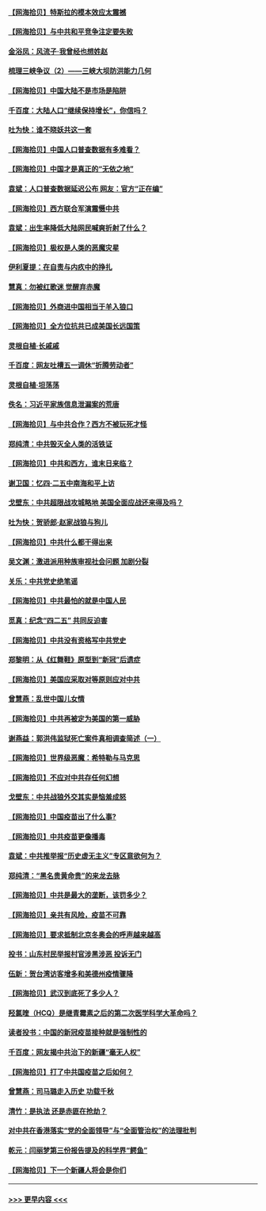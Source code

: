 #### [【网海拾贝】特斯拉的模本效应太震撼](../pages/nsc993/n12925626.md?t=05060952) 
#### [【网海拾贝】与中共和平竞争注定要失败](../pages/nsc993/n12923326.md?t=05060952) 
#### [金浴凤：风流子‧我曾经也想姓赵](../pages/nsc993/n12920911.md?t=05060952) 
#### [梳理三峡争议（2）——三峡大坝防洪能力几何](../pages/nsc993/n12920173.md?t=05060952) 
#### [【网海拾贝】中国大陆不是市场是陷阱](../pages/nsc993/n12920143.md?t=05060952) 
#### [千百度：大陆人口“继续保持增长”，你信吗？](../pages/nsc993/n12918946.md?t=05060952) 
#### [吐为快：谁不晓妖共这一套](../pages/nsc993/n12918941.md?t=05060952) 
#### [【网海拾贝】中国人口普查数据有多难看？](../pages/nsc993/n12917822.md?t=05060952) 
#### [【网海拾贝】中国才是真正的“无依之地”](../pages/nsc993/n12915845.md?t=05060952) 
#### [袁斌：人口普查数据延迟公布 网友：官方“正在编”](../pages/nsc993/n12915748.md?t=05060952) 
#### [【网海拾贝】西方联合军演震慑中共](../pages/nsc993/n12913466.md?t=05060952) 
#### [袁斌：出生率降低大陆网民喊爽折射了什么？](../pages/nsc993/n12913365.md?t=05060952) 
#### [【网海拾贝】极权是人类的恶魔灾星](../pages/nsc993/n12910697.md?t=05060952) 
#### [伊利夏提：在自责与内疚中的挣扎](../pages/nsc993/n12910493.md?t=05060952) 
#### [慧真：勿被红歌迷 觉醒弃赤魔](../pages/nsc993/n12910485.md?t=05060952) 
#### [【网海拾贝】外商进中国相当于羊入狼口](../pages/nsc993/n12908274.md?t=05060952) 
#### [【网海拾贝】全方位抗共已成美国长远国策](../pages/nsc993/n12906878.md?t=05060952) 
#### [灵根自植‧长戚戚](../pages/nsc993/n12905585.md?t=05060952) 
#### [千百度：网友吐槽五一调休“折腾劳动者”](../pages/nsc993/n12905934.md?t=05060952) 
#### [灵根自植‧坦荡荡](../pages/nsc993/n12905562.md?t=05060952) 
#### [佚名：习近平家族信息泄漏案的荒唐](../pages/nsc993/n12904705.md?t=05060952) 
#### [【网海拾贝】与中共合作？西方不被玩死才怪](../pages/nsc993/n12903873.md?t=05060952) 
#### [郑纯清：中共毁灭全人类的活铁证](../pages/nsc993/n12903785.md?t=05060952) 
#### [【网海拾贝】中共和西方，谁末日来临？](../pages/nsc993/n12903482.md?t=05060952) 
#### [谢卫国：忆四‧二五中南海和平上访](../pages/nsc993/n12902192.md?t=05060952) 
#### [戈壁东：中共超限战攻城略地 美国全面应战还来得及吗？](../pages/nsc993/n12902297.md?t=05060952) 
#### [吐为快：贺骄郎‧赵家战狼与狗儿](../pages/nsc993/n12902280.md?t=05060952) 
#### [【网海拾贝】中共什么都干得出来](../pages/nsc993/n12897500.md?t=05060952) 
#### [吴文渊：激进派用种族审视社会问题 加剧分裂](../pages/nsc993/n12893881.md?t=05060952) 
#### [关乐：中共党史绝笔谣](../pages/nsc993/n12897270.md?t=05060952) 
#### [【网海拾贝】中共最怕的就是中国人民](../pages/nsc993/n12894705.md?t=05060952) 
#### [觅真：纪念“四二五” 共同反迫害](../pages/nsc993/n12894553.md?t=05060952) 
#### [【网海拾贝】中共没有资格写中共党史](../pages/nsc993/n12892231.md?t=05060952) 
#### [郑黎明：从《红舞鞋》原型到“新冠”后遗症](../pages/nsc993/n12890469.md?t=05060952) 
#### [【网海拾贝】美国应采取对等原则应对中共](../pages/nsc993/n12889176.md?t=05060952) 
#### [曾慧燕：乱世中国儿女情](../pages/nsc993/n12887931.md?t=05060952) 
#### [【网海拾贝】中共再被定为美国的第一威胁](../pages/nsc993/n12887580.md?t=05060952) 
#### [谢燕益：郭洪伟监狱死亡案件真相调查简述（一）](../pages/nsc993/n12885648.md?t=05060952) 
#### [【网海拾贝】世界级恶魔：希特勒与马克思](../pages/nsc993/n12884062.md?t=05060952) 
#### [【网海拾贝】不应对中共存任何幻想](../pages/nsc993/n12881460.md?t=05060952) 
#### [戈壁东：中共战狼外交其实是恼羞成怒](../pages/nsc993/n12880392.md?t=05060952) 
#### [【网海拾贝】中国疫苗出了什么事?](../pages/nsc993/n12879124.md?t=05060952) 
#### [【网海拾贝】中共疫苗更像播毒](../pages/nsc993/n12876631.md?t=05060952) 
#### [袁斌：中共推举报“历史虚无主义”专区意欲何为？](../pages/nsc993/n12876530.md?t=05060952) 
#### [郑纯清：“黑名贵黄命贵”的来龙去脉](../pages/nsc993/n12875589.md?t=05060952) 
#### [【网海拾贝】中共是最大的垄断，该罚多少？](../pages/nsc993/n12874006.md?t=05060952) 
#### [【网海拾贝】亲共有风险，疫苗不可靠](../pages/nsc993/n12872224.md?t=05060952) 
#### [【网海拾贝】要求抵制北京冬奥会的呼声越来越高](../pages/nsc993/n12868962.md?t=05060952) 
#### [投书：山东村民举报村官涉黑涉恶 投诉无门](../pages/nsc993/n12869726.md?t=05060952) 
#### [伍新：贺台湾访客增多和美德州疫情骤降](../pages/nsc993/n12865651.md?t=05060952) 
#### [【网海拾贝】武汉到底死了多少人？](../pages/nsc993/n12863707.md?t=05060952) 
#### [羟氯喹（HCQ）是继青霉素之后的第二次医学科学大革命吗？](../pages/nsc993/n12638564.md?t=05060952) 
#### [读者投书：中国的新冠疫苗接种就是强制性的](../pages/nsc993/n12859932.md?t=05060952) 
#### [千百度：网友揭中共治下的新疆“毫无人权”](../pages/nsc993/n12858385.md?t=05060952) 
#### [【网海拾贝】打了中共国疫苗之后如何？](../pages/nsc993/n12857866.md?t=05060952) 
#### [曾慧燕：司马璐走入历史 功载千秋](../pages/nsc993/n12856996.md?t=05060952) 
#### [清竹：是执法 还是赤匪在抢劫？](../pages/nsc993/n12856952.md?t=05060952) 
#### [对中共在香港落实“党的全面领导”与“全面管治权”的法理批判](../pages/nsc993/n12856929.md?t=05060952) 
#### [乾元：闫丽梦第三份报告提及的科学界“鳄鱼”](../pages/nsc993/n12855985.md?t=05060952) 
#### [【网海拾贝】下一个新疆人将会是你们](../pages/nsc993/n12855864.md?t=05060952) 

----
#### [ >>> 更早内容 <<< ](../indexes/nsc993-earlier.md)
